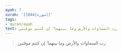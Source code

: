 ```yaml
---
ayah: 7
surah: '[[044|سورة]]'
tags:
- quran/ayah
text: رب السماوات والأرض وما بينهما ۖ إن كنتم موقنين
---
```

> رب السماوات والأرض وما بينهما ۖ إن كنتم موقنين
